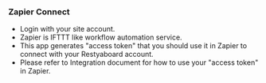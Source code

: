 ### Zapier Connect

- Login with your site account.
- Zapier is IFTTT like workflow automation service.
- This app generates "access token" that you should use it in Zapier to connect with your Restyaboard account.
- Please refer to <a>Integration document</a> for how to use your "access token" in Zapier.
